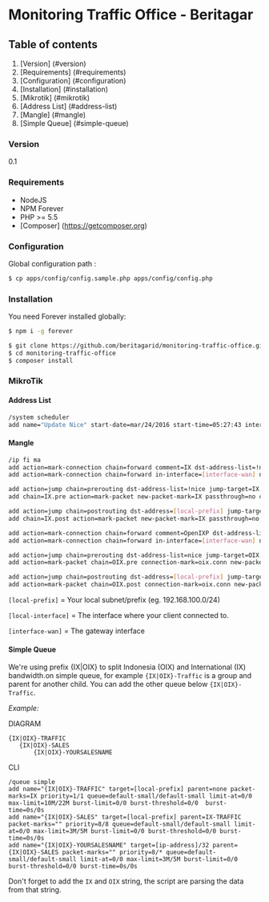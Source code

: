 # Monitoring Traffic Office - Beritagar
## Table of contents
1. [Version] (#version)
2. [Requirements] (#requirements)
3. [Configuration] (#configuration)
4. [Installation] (#installation)
5. [Mikrotik] (#mikrotik)
6. [Address List] (#address-list)
7. [Mangle] (#mangle)
8. [Simple Queue] (#simple-queue)

### Version
0.1

### Requirements
* NodeJS 
* NPM Forever
* PHP >= 5.5
* [Composer] (https://getcomposer.org)

### Configuration
Global configuration path : 
```sh
$ cp apps/config/config.sample.php apps/config/config.php
```

### Installation

You need Forever installed globally:

```sh
$ npm i -g forever
```

```sh
$ git clone https://github.com/beritagarid/monitoring-traffic-office.git
$ cd monitoring-traffic-office
$ composer install
```


### MikroTik
#### Address List
```sh
/system scheduler 
add name="Update Nice" start-date=mar/24/2016 start-time=05:27:43 interval=1d on-event=:if ([:len [/file find name=nice.rsc]] > 0) do={/file remove nice.rsc }; /tool fetch address=ixp.mikrotik.co.id src-path=/download/nice.rsc mode=http;/import nice.rsc policy=ftp,reboot,read,write,policy,test,password,sniff,sensitive 
```

#### Mangle
```sh
/ip fi ma
add action=mark-connection chain=forward comment=IX dst-address-list=!nice in-interface=[local-interface] new-connection-mark=internasional.conn out-interface=[interface-wan]
add action=mark-connection chain=forward in-interface=[interface-wan] new-connection-mark=internasional.conn out-interface=[local-interface] src-address-list=!nice

add action=jump chain=prerouting dst-address-list=!nice jump-target=IX.pre src-address=[local-prefix] add action=mark-packet chain=IX.pre connection-mark=internasional.conn new-packet-mark=IX passthrough=no
add chain=IX.pre action=mark-packet new-packet-mark=IX passthrough=no connection-mark=internasional.conn log=no log-prefix=""

add action=jump chain=postrouting dst-address=[local-prefix] jump-target=IX.post src-address-list=!nice add action=mark-packet chain=IX.post connection-mark=internasional.conn new-packet-mark=IX passthrough=no
add chain=IX.post action=mark-packet new-packet-mark=IX passthrough=no connection-mark=internasional.conn log=no log-prefix=""

add action=mark-connection chain=forward comment=OpenIXP dst-address-list=nice in-interface=[local-interface] new-connection-mark=oix.conn out-interface=[interface-wan]
add action=mark-connection chain=forward in-interface=[interface-wan] new-connection-mark=oix.conn out-interface=[local-interface] src-address-list=nice

add action=jump chain=prerouting dst-address-list=nice jump-target=OIX.pre src-address=[local-prefix] add action=mark-packet chain=OIX.pre connection-mark=oix.conn new-packet-mark=OIX passthrough=no
add action=mark-packet chain=OIX.pre connection-mark=oix.conn new-packet-mark=OIX passthrough=no

add action=jump chain=postrouting dst-address=[local-prefix] jump-target=OIX.post src-address-list=nice
add action=mark-packet chain=OIX.post connection-mark=oix.conn new-packet-mark=OIX passthrough=no
```

`[local-prefix]` = Your local subnet/prefix (eg. 192.168.100.0/24)

`[local-interface]` = The interface where your client connected to.

`[interface-wan]` = The gateway interface

#### Simple Queue
We're using prefix {IX|OIX} to split Indonesia (OIX) and International (IX) bandwidth.on simple queue, for example `{IX|OIX}-Traffic` is a group and parent for another child. You can add the other queue below `{IX|OIX}-Traffic`. 

*Example:*

DIAGRAM
```
{IX|OIX}-TRAFFIC
   {IX|OIX}-SALES
       {IX|OIX}-YOURSALESNAME
```

CLI
```
/queue simple
add name="{IX|OIX}-TRAFFIC" target=[local-prefix] parent=none packet-marks=IX priority=1/1 queue=default-small/default-small limit-at=0/0 max-limit=10M/22M burst-limit=0/0 burst-threshold=0/0  burst-time=0s/0s 
add name="{IX|OIX}-SALES" target=[local-prefix] parent=IX-TRAFFIC packet-marks="" priority=8/8 queue=default-small/default-small limit-at=0/0 max-limit=3M/5M burst-limit=0/0 burst-threshold=0/0 burst-time=0s/0s
add name="{IX|OIX}-YOURSALESNAME" target=[ip-address]/32 parent={IX|OIX}-SALES packet-marks="" priority=8/* queue=default-small/default-small limit-at=0/0 max-limit=3M/5M burst-limit=0/0 burst-threshold=0/0 burst-time=0s/0s 
```

Don't forget to add the `IX` and `OIX` string, the script are parsing the data from that string.
